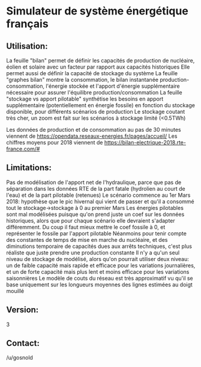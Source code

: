# Simulateur de système énergétique français


## Utilisation:
La feuille "bilan" permet de définir les capacités de production de nucléaire, éolien et solaire avec un facteur par rapport aux capacités historiques
Elle permet aussi de définir la capacité de stockage du système
La feuille "graphes bilan" montre la consommation, le bilan instantanée production-consommation, l'énergie stockée et l'apport d'énergie supplémentaire nécessaire pour assurer l'équilibre production/consommation
La feuille "stockage vs apport pilotable" synthétise les besoins en apport supplémentaire (potentiellement en énergie fossile) en fonction du stockage disponible, pour différents scénarios de production
Le stockage coutant très cher, un zoom est fait sur les scénarios à stockage limité (<0.5TWh)


Les données de production et de consommation au pas de 30 minutes viennent de https://opendata.reseaux-energies.fr/pages/accueil/
Les chiffres moyens pour 2018 viennent de https://bilan-electrique-2018.rte-france.com/#


## Limitations: 
Pas de modélisation de l'apport net de l'hydraulique, parce que pas de séparation dans les données RTE de la part fatale (hydrolien au court de l'eau) et de la part pilotable (retenues)
Le scénario commence au 1er Mars 2018: hypothèse que le pic hivernal qui vient de passer et qu'il a consommé tout le stockage->stockage à 0 au premier Mars
Les énergies pilotables sont mal modélisées puisque qu'on prend juste un coef sur les données historiques, alors que pour chaque scénario elle devraient s'adapter différemment. Du coup il faut mieux mettre le coef fossile à 0, et représenter le fossile par l'apport pilotable
Néanmoins pour tenir compte des constantes de temps de mise en marche du nucléaire, et des diminutions temporaire de capacités dues aux arrêts techniques, c'est plus réaliste que juste prendre une production constante
Il n'y a qu'un seul niveau de stockage de modélisé, alors qu'on pourrait utiliser deux niveau: un de faible capacité mais rapide et efficace pour les variations journalières, et un de forte capacité mais plus lent et moins efficace pour les variations saisonnières
Le modèle de couts du réseau est très approximatif vu qu'il se base uniquement sur les longueurs moyennes des lignes estimées au doigt mouillé


## Version:
3

## Contact:
/u/gosnold